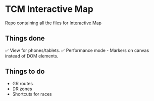 # TCM Interactive Map
Repo containing all the files for [Interactive Map](https://tcminteractivemap.netlify.app/)

## Things done
:white_check_mark: View for phones/tablets.
:white_check_mark: Performance mode - Markers on canvas instead of DOM elements.

## Things to do
- GR routes
- DR zones
- Shortcuts for races
